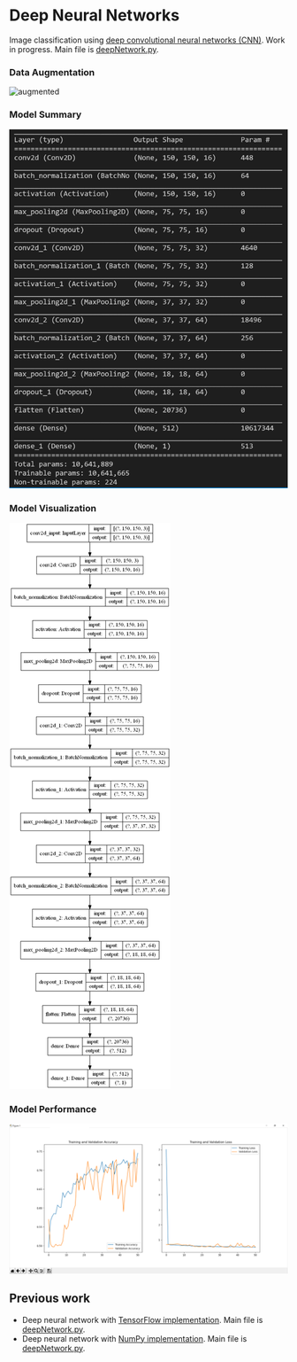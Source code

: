 # Deep Neural Networks

Image classification using [deep convolutional neural networks (CNN)](src/CNN). Work in progress. Main file is [deepNetwork.py](src/CNN/deepNetwork.py).

### Data Augmentation

![augmented](images/augmented.png)

### Model Summary

![summary](images/summary.png)

### Model Visualization

![model](images/model.png)

### Model Performance

![performance](images/performance.png)

## Previous work 
* Deep neural network with [TensorFlow implementation](src/tfNetwork). Main file is [deepNetwork.py](src/tfNetwork/deepNetwork.py).
* Deep neural network with [NumPy implementation](src/npNetwork). Main file is [deepNetwork.py](src/npNetwork/deepNetwork.py).
